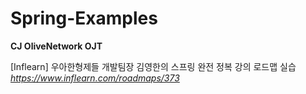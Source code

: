 # Spring-Examples

**CJ OliveNetwork OJT**

[Inflearn] 우아한형제들 개발팀장 김영한의 스프링 완전 정복 강의 로드맵 실습<br />
*<https://www.inflearn.com/roadmaps/373>*